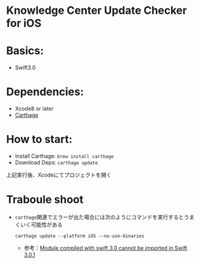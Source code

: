 Knowledge Center Update Checker for iOS
============

# Basics:
 - Swift3.0

# Dependencies:
 - Xcode8 or later
 - [Carthage](https://github.com/Carthage/Carthage)

# How to start:

- Install Carthage: `brew install carthage`
- Download Deps: `carthage update`

上記実行後、Xcodeにてプロジェクトを開く

# Traboule shoot

- `carthage`関連でエラーが出た場合には次のようにコマンドを実行するとうまくいく可能性がある

    `carthage update --platform iOS --no-use-binaries`

    - 参考：[Module compiled with swift 3.0 cannot be imported in Swift 3.0.1](http://stackoverflow.com/questions/40250381/module-compiled-with-swift-3-0-cannot-be-imported-in-swift-3-0-1)
